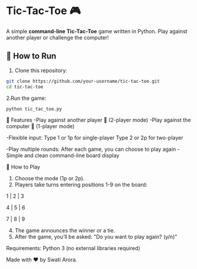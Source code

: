 # Tic-Tac-Toe 🎮

A simple **command-line Tic-Tac-Toe** game written in Python.
Play against another player or challenge the computer!

## 🚀 How to Run

1. Clone this repository:
```bash
git clone https://github.com/your-username/tic-tac-toe.git
cd tic-tac-toe
```

2.Run the game:
```bash
python tic_tac_toe.py
```

🎯 Features
-Play against another player 👥 (2-player mode)
-Play against the computer 🤖 (1-player mode)

-Flexible input:
Type 1 or 1p for single-player
Type 2 or 2p for two-player

-Play multiple rounds: After each game, you can choose to play again
-Simple and clean command-line board display

📝 How to Play
1. Choose the mode (1p or 2p).
2. Players take turns entering positions 1-9 on the board:

1 | 2 | 3

4 | 5 | 6

7 | 8 | 9

4. The game announces the winner or a tie.
5. After the game, you’ll be asked:
"Do you want to play again? (y/n)"

Requirements:
Python 3 (no external libraries required)

Made with ❤️ by Swati Arora.
